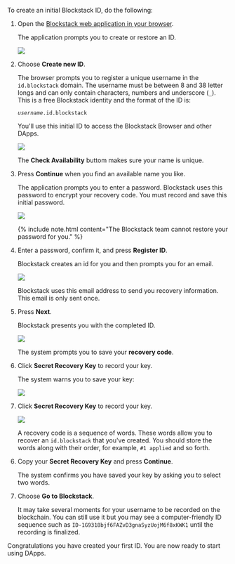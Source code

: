 To create an initial Blockstack ID, do the following:

1. Open the <a href="https://browser.blockstack.org/sign-up?redirect=%2F" target="\_blank">Blockstack web application in your browser</a>.

   The application prompts you to create or restore an ID.

   ![](/browser/images/create-id-0.png)

2. Choose **Create new ID**.

   The browser prompts you to register a unique username in the `id.blockstack`
   domain. The username must be between 8 and 38 letter longs and can only contain characters, numbers and underscore (`_`).
   This is a free Blockstack identity and the format of
   the ID is:

   _`username`_`.id.blockstack`

   You'll use this initial ID to access the Blockstack Browser and other DApps.

   ![](/browser/images/create-id-1.png)

   The **Check Availability** buttom makes sure your name is unique.

3. Press **Continue** when you find an available name you like.

   The application prompts you to enter a password. Blockstack uses this
   password to encrypt your recovery code. You must record and save this
   initial password.

   ![](/browser/images/create-id-2.png)

   {% include note.html content="The Blockstack team cannot restore your password for you." %}

4. Enter a password, confirm it, and press **Register ID**.

   Blockstack creates an id for you and then prompts you for an email.

   ![](/browser/images/create-id-3.png)

   Blockstack uses this email address to send you recovery information. This email is only sent once.

5. Press **Next**.

   Blockstack presents you with the completed ID.

   ![](/browser/images/create-id-4.png)

   The system prompts you to save your **recovery code**.

6. Click **Secret Recovery Key** to record your key.

   The system warns you to save your key:

   ![](/browser/images/secret-key-recovery.png)

7. Click **Secret Recovery Key** to record your key.

   ![](/browser/images/create-id-5.png)

   A recovery code is a sequence of words. These words allow you to recover
   an `id.blockstack` that you've created. You should store the words along
   with their order, for example, `#1 applied` and so forth.

6) Copy your **Secret Recovery Key** and press **Continue**.

   The system confirms you have saved your key by asking you to select two words.

7) Choose **Go to Blockstack**.

   It may take several moments for your username to be recorded on the blockchain. You can still use it but you may see a computer-friendly ID sequence such as `ID-1G9318bjf6FAZvD3gnaSyzUojM6f8xKWK1` until the recording is finalized.

Congratulations you have created your first ID. You are now ready to start using DApps.
